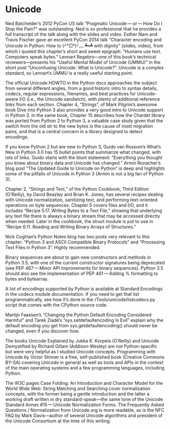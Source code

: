 # Unicode

Ned Batchelder’s 2012 PyCon US talk “Pragmatic Unicode — or — How Do I Stop the Pain?” was outstanding. Ned is so professional that he provides a full transcript of the talk along with the slides and video. Esther Nam and Travis Fischer gave an excellent PyCon 2014 talk “Character encoding and Unicode in Python: How to (╯°□°)╯︵ ┻━┻ with dignity” (slides, video), from which I quoted this chapter’s short and sweet epigraph: “Humans use text. Computers speak bytes.” Lennart Regebro—one of this book’s technical reviewers—presents his “Useful Mental Model of Unicode (UMMU)” in the short post “Unconfusing Unicode: What Is Unicode?”. Unicode is a complex standard, so Lennart’s UMMU is a really useful starting point.

The official Unicode HOWTO in the Python docs approaches the subject from several different angles, from a good historic intro to syntax details, codecs, regular expressions, filenames, and best practices for Unicode-aware I/O (i.e., the Unicode sandwich), with plenty of additional reference links from each section. Chapter 4, “Strings”, of Mark Pilgrim’s awesome book Dive into Python 3 also provides a very good intro to Unicode support in Python 3. In the same book, Chapter 15 describes how the Chardet library was ported from Python 2 to Python 3, a valuable case study given that the switch from the old str to the new bytes is the cause of most migration pains, and that is a central concern in a library designed to detect encodings.

If you know Python 2 but are new to Python 3, Guido van Rossum’s What’s New in Python 3.0 has 15 bullet points that summarize what changed, with lots of links. Guido starts with the blunt statement: “Everything you thought you knew about binary data and Unicode has changed.” Armin Ronacher’s blog post “The Updated Guide to Unicode on Python” is deep and highlights some of the pitfalls of Unicode in Python 3 (Armin is not a big fan of Python 3).

Chapter 2, “Strings and Text,” of the Python Cookbook, Third Edition (O’Reilly), by David Beazley and Brian K. Jones, has several recipes dealing with Unicode normalization, sanitizing text, and performing text-oriented operations on byte sequences. Chapter 5 covers files and I/O, and it includes “Recipe 5.17. Writing Bytes to a Text File,” showing that underlying any text file there is always a binary stream that may be accessed directly when needed. Later in the cookbook, the struct module is put to use in “Recipe 6.11. Reading and Writing Binary Arrays of Structures.”

Nick Coghlan’s Python Notes blog has two posts very relevant to this chapter: “Python 3 and ASCII Compatible Binary Protocols” and “Processing Text Files in Python 3”. Highly recommended.

Binary sequences are about to gain new constructors and methods in Python 3.5, with one of the current constructor signatures being deprecated (see PEP 467 — Minor API improvements for binary sequences). Python 3.5 should also see the implementation of PEP 461 — Adding % formatting to bytes and bytearray.

A list of encodings supported by Python is available at Standard Encodings in the codecs module documentation. If you need to get that list programmatically, see how it’s done in the /Tools/unicode/listcodecs.py script that comes with the CPython source code.

Martijn Faassen’s “Changing the Python Default Encoding Considered Harmful” and Tarek Ziadé’s “sys.setdefaultencoding Is Evil” explain why the default encoding you get from sys.getdefaultencoding() should never be changed, even if you discover how.

The books Unicode Explained by Jukka K. Korpela (O’Reilly) and Unicode Demystified by Richard Gillam (Addison-Wesley) are not Python-specific but were very helpful as I studied Unicode concepts. Programming with Unicode by Victor Stinner is a free, self-published book (Creative Commons BY-SA) covering Unicode in general as well as tools and APIs in the context of the main operating systems and a few programming languages, including Python.

The W3C pages Case Folding: An Introduction and Character Model for the World Wide Web: String Matching and Searching cover normalization concepts, with the former being a gentle introduction and the latter a working draft written in dry standard-speak—the same tone of the Unicode Standard Annex #15 — Unicode Normalization Forms. The Frequently Asked Questions / Normalization from Unicode.org is more readable, as is the NFC FAQ by Mark Davis—author of several Unicode algorithms and president of the Unicode Consortium at the time of this writing.


